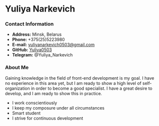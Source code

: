 # Yuliya Narkevich #
### Contact Information ###

* __Address:__ Minsk, Belarus
* __Phone:__ +375(25)5223980
* __E-mail:__ [yuliyanarkevich0503@gmail.com](yuliyanarkevich0503@gmail.com)
* __GitHub:__ [Yuliya0503](https://github.com/Yuliya0503)
* __Telegram:__ @Yuliya_Narkevich
### About Me ###
Gaining knowledge in the field of front-end development is my goal. I have no experience in this area yet, but I am ready to show a high level of self-organization in order to become a good specialist. I have a great desire to develop, and I am ready to show this in practice.
* I work conscientiously
* I keep my composure under all circumstances
* Smart student
* I strive for continuous development